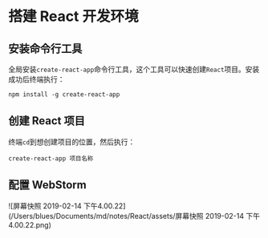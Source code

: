 # 搭建 React 开发环境

## 安装命令行工具

全局安装`create-react-app`命令行工具，这个工具可以快速创建`React`项目。安装成功后终端执行：

```shel
npm install -g create-react-app
```



## 创建 React 项目

终端`cd`到想创建项目的位置，然后执行：

```shell
create-react-app 项目名称
```



## 配置 WebStorm

![屏幕快照 2019-02-14 下午4.00.22](/Users/blues/Documents/md/notes/React/assets/屏幕快照 2019-02-14 下午4.00.22.png)